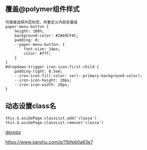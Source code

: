 ## 覆盖@polymer组件样式
```
可直接选择外层标签，并重定义内部变量值
paper-menu-button {
	height: 100%;
	background-color: #2A69CF4C;
	padding: 0;
	--paper-menu-button: {
		font-size: 14px;
		color: #fff;
	}
}
#dropdown-trigger iron-icon:first-child {
	padding-right: 0.5em;
	--iron-icon-fill-color: var(--primary-background-color);
	--iron-icon-height: 20px;
	--iron-icon-width: 20px;
}
```

## 动态设置class名
```
this.$.asidePage.classList.add('classa')
this.$.asidePage.classList.remove('classa')
```

[devops](https://www.iresearch.com.cn/Detail/report?id=3702&isfree=0)

https://www.jianshu.com/p/11bfeb0a83e7